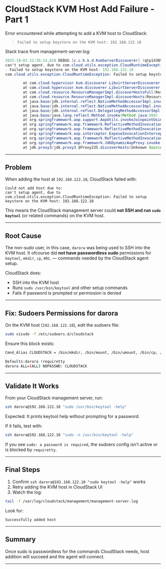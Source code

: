 
# CloudStack KVM Host Add Failure - Part 1

Error encountered while attempting to add a KVM host to CloudStack:

> `Failed to setup keystore on the KVM host: 192.168.122.10`

Stack trace from management-server.log: 


```java
2025-10-03 22:36:14,828 DEBUG [c.c.h.k.d.KvmServerDiscoverer] (qtp1438988851-25:[ctx-99e0fc72, ctx-e969ec93]) (logid:a67f40bb)  
can't setup agent, due to com.cloud.utils.exception.CloudRuntimeException: Failed to setup keystore on the KVM host: 192.168.122.10 
- Failed to setup keystore on the KVM host: 192.168.122.10 
com.cloud.utils.exception.CloudRuntimeException: Failed to setup keystore on the KVM host: 192.168.122.10

        at com.cloud.hypervisor.kvm.discoverer.LibvirtServerDiscoverer.setupAgentSecurity(LibvirtServerDiscoverer.java:196)
        at com.cloud.hypervisor.kvm.discoverer.LibvirtServerDiscoverer.find(LibvirtServerDiscoverer.java:339)
        at com.cloud.resource.ResourceManagerImpl.discoverHostsFull(ResourceManagerImpl.java:873)
        at com.cloud.resource.ResourceManagerImpl.discoverHosts(ResourceManagerImpl.java:717)
        at java.base/jdk.internal.reflect.NativeMethodAccessorImpl.invoke0(Native Method)
        at java.base/jdk.internal.reflect.NativeMethodAccessorImpl.invoke(NativeMethodAccessorImpl.java:77)
        at java.base/jdk.internal.reflect.DelegatingMethodAccessorImpl.invoke(DelegatingMethodAccessorImpl.java:43)
        at java.base/java.lang.reflect.Method.invoke(Method.java:569)
        at org.springframework.aop.support.AopUtils.invokeJoinpointUsingReflection(AopUtils.java:344)
        at org.springframework.aop.framework.ReflectiveMethodInvocation.invokeJoinpoint(ReflectiveMethodInvocation.java:198)
        at org.springframework.aop.framework.ReflectiveMethodInvocation.proceed(ReflectiveMethodInvocation.java:163)
        at org.springframework.aop.interceptor.ExposeInvocationInterceptor.invoke(ExposeInvocationInterceptor.java:97)
        at org.springframework.aop.framework.ReflectiveMethodInvocation.proceed(ReflectiveMethodInvocation.java:186)
        at org.springframework.aop.framework.JdkDynamicAopProxy.invoke(JdkDynamicAopProxy.java:215)
        at jdk.proxy3/jdk.proxy3.$Proxy235.discoverHosts(Unknown Source)
```

---

## Problem

When adding the host at `192.168.122.10`, CloudStack failed with:

```
Could not add host due to:
can't setup agent, due to com.cloud.utils.exception.CloudRuntimeException: Failed to setup keystore on the KVM host: 192.168.122.10
```

This means the CloudStack management server could **not SSH and run `sudo keytool`** (or related commands) on the KVM host.

---

## Root Cause

The non-sudo user, in this case,  `darora` was being used to SSH into the KVM host. It ofcourse did **not have passwordless sudo** permissions for `keytool`, `mkdir`, `cp`, etc. — commands needed by the CloudStack agent setup.

CloudStack does:

- SSH into the KVM host
- Runs `sudo /usr/bin/keytool` and other setup commands
- Fails if password is prompted or permission is denied

---

## Fix: Sudoers Permissions for darora

On the KVM host (`192.168.122.10`), edit the sudoers file:

```bash
sudo visudo -f /etc/sudoers.d/cloudstack
```

Ensure this block exists:

```bash
Cmnd_Alias CLOUDSTACK = /bin/mkdir, /bin/mount, /bin/umount, /bin/cp, /bin/chmod, /usr/bin/keytool, /bin/keytool, /bin/touch, /bin/find, /bin/df, /bin/ls, /bin/qemu-img

Defaults:darora !requiretty
darora ALL=(ALL) NOPASSWD: CLOUDSTACK
```

---

## Validate It Works

From your CloudStack management server, run:

```bash
ssh darora@192.168.122.10 "sudo /usr/bin/keytool -help"
```

Expected: It prints keytool help without prompting for a password.

If it fails, test with:

```bash
ssh darora@192.168.122.10 "sudo -n /usr/bin/keytool -help"
```

If you see `sudo: a password is required`, the sudoers config isn’t active or is blocked by `requiretty`.

---

## Final Steps

1. Confirm `ssh darora@192.168.122.10 "sudo keytool -help"` works
2. Retry adding the KVM host in CloudStack UI
3. Watch the log:

```bash
tail -f /var/log/cloudstack/management/management-server.log
```

Look for:

```
Successfully added host
```

---

## Summary

Once sudo is passwordless for the commands CloudStack needs, host addition will succeed and the agent will connect.

---
